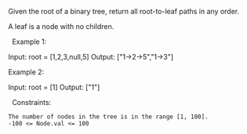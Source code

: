 Given the root of a binary tree, return all root-to-leaf paths in any order.

A leaf is a node with no children.

 
Example 1:

Input: root = [1,2,3,null,5]
Output: ["1->2->5","1->3"]


Example 2:

Input: root = [1]
Output: ["1"]


 
Constraints:


	The number of nodes in the tree is in the range [1, 100].
	-100 <= Node.val <= 100

